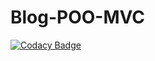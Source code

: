 # Blog-POO-MVC
[![Codacy Badge](https://app.codacy.com/project/badge/Grade/626f7f7fa34c4344967a1d2d6eacd11d)](https://www.codacy.com/gh/Jpetitgas/Blog-POO-MVC/dashboard?utm_source=github.com&amp;utm_medium=referral&amp;utm_content=Jpetitgas/Blog-POO-MVC&amp;utm_campaign=Badge_Grade)

